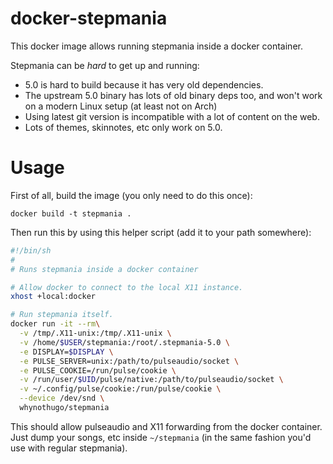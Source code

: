 docker-stepmania
================

This docker image allows running stepmania inside a docker container.

Stepmania can be *hard* to get up and running:

* 5.0 is hard to build because it has very old dependencies.
* The upstream 5.0 binary has lots of old binary deps too, and won't work on a
  modern Linux setup (at least not on Arch)
* Using latest git version is incompatible with a lot of content on the web.
* Lots of themes, skinnotes, etc only work on 5.0.

# Usage

First of all, build the image (you only need to do this once):

    docker build -t stepmania .

Then run this by using this helper script (add it to your path somewhere):

```sh
#!/bin/sh
#
# Runs stepmania inside a docker container

# Allow docker to connect to the local X11 instance.
xhost +local:docker

# Run stepmania itself.
docker run -it --rm\
  -v /tmp/.X11-unix:/tmp/.X11-unix \
  -v /home/$USER/stepmania:/root/.stepmania-5.0 \
  -e DISPLAY=$DISPLAY \
  -e PULSE_SERVER=unix:/path/to/pulseaudio/socket \
  -e PULSE_COOKIE=/run/pulse/cookie \
  -v /run/user/$UID/pulse/native:/path/to/pulseaudio/socket \
  -v ~/.config/pulse/cookie:/run/pulse/cookie \
  --device /dev/snd \
  whynothugo/stepmania
```

This should allow pulseaudio and X11 forwarding from the docker container. Just
dump your songs, etc inside `~/stepmania` (in the same fashion you'd use with
regular stepmania).
